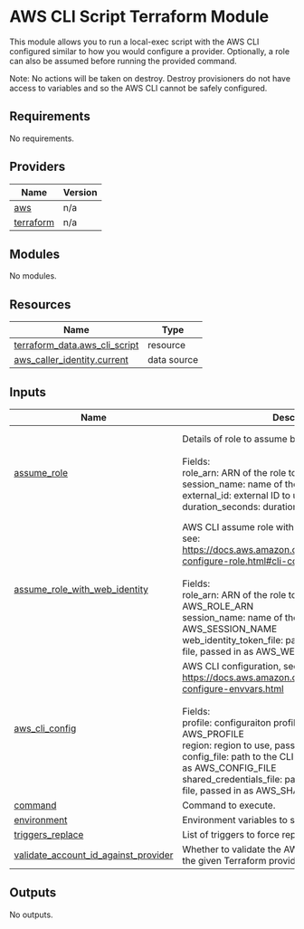 # AWS CLI Script Terraform Module

This module allows you to run a local-exec script with the AWS CLI configured similar to how you would configure a provider.
Optionally, a role can also be assumed before running the provided command.

Note: No actions will be taken on destroy. Destroy provisioners do not have access to variables and so the AWS CLI cannot be safely configured. 

<!-- BEGIN_TF_DOCS -->
## Requirements

No requirements.

## Providers

| Name | Version |
|------|---------|
| <a name="provider_aws"></a> [aws](#provider\_aws) | n/a |
| <a name="provider_terraform"></a> [terraform](#provider\_terraform) | n/a |

## Modules

No modules.

## Resources

| Name | Type |
|------|------|
| [terraform_data.aws_cli_script](https://registry.terraform.io/providers/hashicorp/terraform/latest/docs/resources/data) | resource |
| [aws_caller_identity.current](https://registry.terraform.io/providers/hashicorp/aws/latest/docs/data-sources/caller_identity) | data source |

## Inputs

| Name | Description | Type | Default | Required |
|------|-------------|------|---------|:--------:|
| <a name="input_assume_role"></a> [assume\_role](#input\_assume\_role) | Details of role to assume before running script. <br><br>Fields:<br>  role\_arn: ARN of the role to assume<br>  session\_name: name of the session<br>  external\_id: external ID to use<br>  duration\_seconds: duration of the session | <pre>object({<br>    role_arn         = string<br>    session_name     = optional(string, "terraform-aws-cli-script")<br>    external_id      = optional(string, null)<br>    duration_seconds = optional(number, null)<br>  })</pre> | `null` | no |
| <a name="input_assume_role_with_web_identity"></a> [assume\_role\_with\_web\_identity](#input\_assume\_role\_with\_web\_identity) | AWS CLI assume role with web identity configuration, see:<br>https://docs.aws.amazon.com/cli/latest/userguide/cli-configure-role.html#cli-configure-role-oidc<br><br>Fields:<br>  role\_arn: ARN of the role to assume, passed in as AWS\_ROLE\_ARN<br>  session\_name: name of the session, passed in as AWS\_SESSION\_NAME<br>  web\_identity\_token\_file: path to the web identity token file, passed in as AWS\_WEB\_IDENTITY\_TOKEN\_FILE | <pre>object({<br>    role_arn                = string<br>    session_name            = optional(string, "terraform-aws-cli-script")<br>    web_identity_token_file = string<br>  })</pre> | `null` | no |
| <a name="input_aws_cli_config"></a> [aws\_cli\_config](#input\_aws\_cli\_config) | AWS CLI configuration, see:<br>https://docs.aws.amazon.com/cli/latest/userguide/cli-configure-envvars.html<br><br>Fields:<br>  profile: configuraiton profile to use, passed in as AWS\_PROFILE<br>  region: region to use, passed in as AWS\_REGION<br>  config\_file: path to the CLI configuration file, passed in as AWS\_CONFIG\_FILE<br>  shared\_credentials\_file: path to the shared credentials file, passed in as AWS\_SHARED\_CREDENTIALS\_FILE | <pre>object({<br>    profile                 = optional(string, null)<br>    region                  = optional(string, null)<br>    config_file             = optional(string, null)<br>    shared_credentials_file = optional(string, null)<br>  })</pre> | `null` | no |
| <a name="input_command"></a> [command](#input\_command) | Command to execute. | `string` | n/a | yes |
| <a name="input_environment"></a> [environment](#input\_environment) | Environment variables to set for the command. | `map(string)` | `{}` | no |
| <a name="input_triggers_replace"></a> [triggers\_replace](#input\_triggers\_replace) | List of triggers to force replace the resource. | `list(string)` | `[]` | no |
| <a name="input_validate_account_id_against_provider"></a> [validate\_account\_id\_against\_provider](#input\_validate\_account\_id\_against\_provider) | Whether to validate the AWS CLI account ID against the given Terraform provider's account ID. | `bool` | `true` | no |

## Outputs

No outputs.
<!-- END_TF_DOCS -->